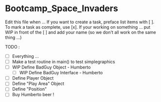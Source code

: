 # Bootcamp_Space_Invaders

Edit this file when ...
If you want to create a task, preface list items with [ ].
To mark a task as complete, use [x].
If your working on something ... put WIP in front of the [ ] and add your name (so we don't all work on the same thing ...)

TODO : 
- [ ] Everything ...
- [ ] Make a test routine in main() to test simplegraphics
- [ ] WIP Define BadGuy Object - Humberto
  - [ ] WIP Define BadGuy Interface - Humberto
- [ ] Define Player Object
- [ ] Define "Play Area" Object
- [ ] Define "Position"
- [ ] Buy Humberto beer !

